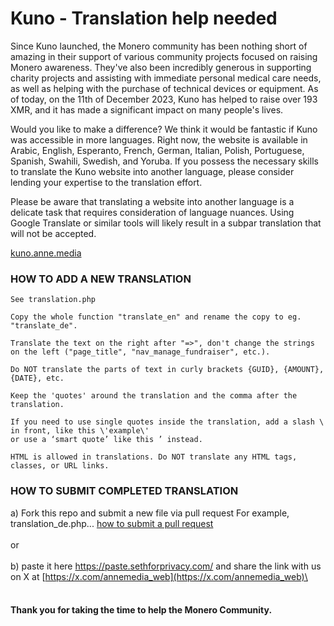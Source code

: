 # Kuno - Translation help needed

Since Kuno launched, the Monero community has been nothing short of amazing in their support of various community projects focused on raising Monero awareness. They've also been incredibly generous in supporting charity projects and assisting with immediate personal medical care needs, as well as helping with the purchase of technical devices or equipment. As of today, on the 11th of December 2023, Kuno has helped to raise over 193 XMR, and it has made a significant impact on many people's lives.

Would you like to make a difference? We think it would be fantastic if Kuno was accessible in more languages. Right now, the website is available in  Arabic, English, Esperanto, French, German, Italian, Polish, Portuguese, Spanish, Swahili, Swedish, and Yoruba. If you possess the necessary skills to translate the Kuno website into another language, please consider lending your expertise to the translation effort.

Please be aware that translating a website into another language is a delicate task that requires consideration of language nuances. Using Google Translate or similar tools will likely result in a subpar translation that will not be accepted.

[kuno.anne.media](https://kuno.anne.media)

### HOW TO ADD A NEW TRANSLATION

```
See translation.php

Copy the whole function "translate_en" and rename the copy to eg. "translate_de".

Translate the text on the right after "=>", don't change the strings on the left ("page_title", "nav_manage_fundraiser", etc.).

Do NOT translate the parts of text in curly brackets {GUID}, {AMOUNT}, {DATE}, etc.

Keep the 'quotes' around the translation and the comma after the translation.

If you need to use single quotes inside the translation, add a slash \ in front, like this \'example\'
or use a ‘smart quote’ like this ’ instead.

HTML is allowed in translations. Do NOT translate any HTML tags, classes, or URL links.
```

### HOW TO SUBMIT COMPLETED TRANSLATION

a) Fork this repo and submit a  new file via pull request For example, translation_de.php... [how to submit a pull request](https://docs.github.com/en/pull-requests/collaborating-with-pull-requests/proposing-changes-to-your-work-with-pull-requests/creating-a-pull-request?tool=webui) 
<br/><br/>
or 
<br/><br/>
b) paste it here https://paste.sethforprivacy.com/ and share the link with us on X at [https://x.com/annemedia_web](https://x.com/annemedia_web)\
<br/>
<br/>
#### Thank you for taking the time to help the Monero Community.
